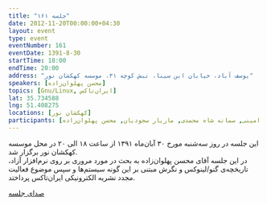```yaml
---
title: "جلسه ۱۶۱"
date: 2012-11-20T00:00:00+04:30
layout: event
type: event
eventNumber: 161
eventDate: 1391-8-30
startTime: 18:00
endTime: 20:00
address: "یوسف آباد، خیابان ابن سینا، نبش کوچه ۳۱، موسسه کهکشان نور"
speakers: [محسن پهلوان‌زاده]
topics: [Gnu/Linux, ایران‌تاکس]
lat: 35.734588
lng: 51.408275
locations: [کهکشان نور]
participants: [بهنام توکلی کرمانی, دانیال مهاجرانی, شیوا شاهرخی, مهدی کاظمی, سید احمد حسینی, حمید روحی, مهدی بیاضی, محمد افاضاتی, شاهین وارسته, یاشار ایمانلو, محسن محمد امینی, سمانه شاه محمدی, مازیار سجودیان, محسن پهلوان‌زاده]
---
```

این جلسه در روز سه‌شنبه مورخ ۳۰ آبان‌ماه ۱۳۹۱ از ساعت ۱۸ الی ۲۰ در محل موسسه کهکشان نور برگزار شد.  
در این جلسه آقای محسن پهلوان‌زاده به بحث در مورد مروری بر روی نرم‌افزار آزاد، تاریخچه‌ی گنو/لینوکس و نگرش مبتنی بر این گونه سیستم‌ها و سپس موضوع فعالیت مجدد نشریه الکترونیکی ایران‌تاکس پرداختد.

[صدای جلسه](https://archive.org/details/tehlug_161_free_software)